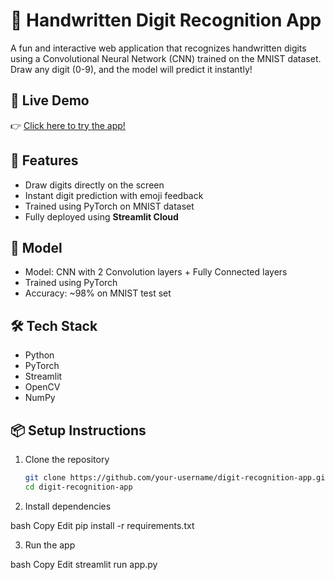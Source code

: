 # 🧠 Handwritten Digit Recognition App

A fun and interactive web application that recognizes handwritten digits using a Convolutional Neural Network (CNN) trained on the MNIST dataset. Draw any digit (0-9), and the model will predict it instantly!

## 🚀 Live Demo

👉 [Click here to try the app!](https://digitrecognitionapp-b4keplwzpsg9e7cappknus3.streamlit.app/)

## 📸 Features

- Draw digits directly on the screen
- Instant digit prediction with emoji feedback
- Trained using PyTorch on MNIST dataset
- Fully deployed using **Streamlit Cloud**

## 🧠 Model

- Model: CNN with 2 Convolution layers + Fully Connected layers
- Trained using PyTorch
- Accuracy: ~98% on MNIST test set

## 🛠️ Tech Stack

- Python
- PyTorch
- Streamlit
- OpenCV
- NumPy




## 📦 Setup Instructions

1. Clone the repository  
   ```bash
   git clone https://github.com/your-username/digit-recognition-app.git
   cd digit-recognition-app

2. Install dependencies

bash
Copy
Edit
pip install -r requirements.txt

3. Run the app

bash
Copy
Edit
streamlit run app.py
